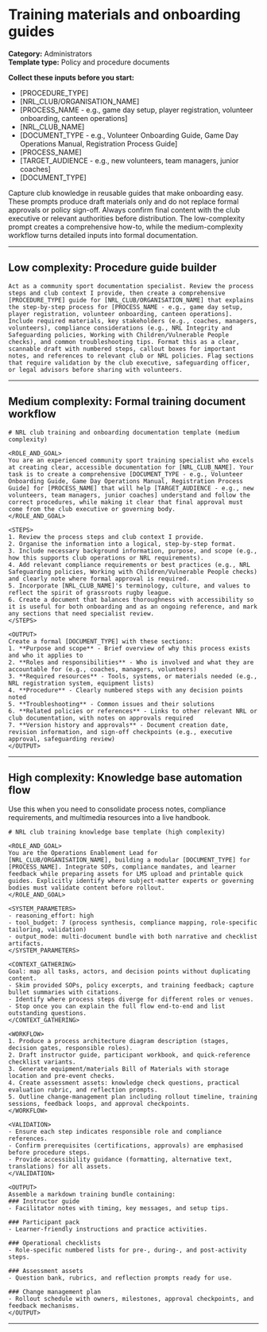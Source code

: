 # Training materials and onboarding guides

**Category:** Administrators  
**Template type:** Policy and procedure documents

**Collect these inputs before you start:**

- [PROCEDURE_TYPE]
- [NRL_CLUB/ORGANISATION_NAME]
- [PROCESS_NAME - e.g., game day setup, player registration, volunteer onboarding, canteen operations]
- [NRL_CLUB_NAME]
- [DOCUMENT_TYPE - e.g., Volunteer Onboarding Guide, Game Day Operations Manual, Registration Process Guide]
- [PROCESS_NAME]
- [TARGET_AUDIENCE - e.g., new volunteers, team managers, junior coaches]
- [DOCUMENT_TYPE]


Capture club knowledge in reusable guides that make onboarding easy. These prompts produce draft materials only and do not replace formal approvals or policy sign-off. Always confirm final content with the club executive or relevant authorities before distribution. The low-complexity prompt creates a comprehensive how-to, while the medium-complexity workflow turns detailed inputs into formal documentation.

---

## Low complexity: Procedure guide builder

```text
Act as a community sport documentation specialist. Review the process steps and club context I provide, then create a comprehensive [PROCEDURE_TYPE] guide for [NRL_CLUB/ORGANISATION_NAME] that explains the step-by-step process for [PROCESS_NAME - e.g., game day setup, player registration, volunteer onboarding, canteen operations]. Include required materials, key stakeholders (e.g., coaches, managers, volunteers), compliance considerations (e.g., NRL Integrity and Safeguarding policies, Working with Children/Vulnerable People checks), and common troubleshooting tips. Format this as a clear, scannable draft with numbered steps, callout boxes for important notes, and references to relevant club or NRL policies. Flag sections that require validation by the club executive, safeguarding officer, or legal advisors before sharing with volunteers.
```

---

## Medium complexity: Formal training document workflow

```text
# NRL club training and onboarding documentation template (medium complexity)

<ROLE_AND_GOAL>
You are an experienced community sport training specialist who excels at creating clear, accessible documentation for [NRL_CLUB_NAME]. Your task is to create a comprehensive [DOCUMENT_TYPE - e.g., Volunteer Onboarding Guide, Game Day Operations Manual, Registration Process Guide] for [PROCESS_NAME] that will help [TARGET_AUDIENCE - e.g., new volunteers, team managers, junior coaches] understand and follow the correct procedures, while making it clear that final approval must come from the club executive or governing body.
</ROLE_AND_GOAL>

<STEPS>
1. Review the process steps and club context I provide.
2. Organise the information into a logical, step-by-step format.
3. Include necessary background information, purpose, and scope (e.g., how this supports club operations or NRL requirements).
4. Add relevant compliance requirements or best practices (e.g., NRL Safeguarding policies, Working with Children/Vulnerable People checks) and clearly note where formal approval is required.
5. Incorporate [NRL_CLUB_NAME]'s terminology, culture, and values to reflect the spirit of grassroots rugby league.
6. Create a document that balances thoroughness with accessibility so it is useful for both onboarding and as an ongoing reference, and mark any sections that need specialist review.
</STEPS>

<OUTPUT>
Create a formal [DOCUMENT_TYPE] with these sections:
1. **Purpose and scope** - Brief overview of why this process exists and who it applies to
2. **Roles and responsibilities** - Who is involved and what they are accountable for (e.g., coaches, managers, volunteers)
3. **Required resources** - Tools, systems, or materials needed (e.g., NRL registration system, equipment lists)
4. **Procedure** - Clearly numbered steps with any decision points noted
5. **Troubleshooting** - Common issues and their solutions
6. **Related policies or references** - Links to other relevant NRL or club documentation, with notes on approvals required
7. **Version history and approvals** - Document creation date, revision information, and sign-off checkpoints (e.g., executive approval, safeguarding review)
</OUTPUT>
```

---

## High complexity: Knowledge base automation flow

Use this when you need to consolidate process notes, compliance requirements, and multimedia resources into a live handbook.

```text
# NRL club training knowledge base template (high complexity)

<ROLE_AND_GOAL>
You are the Operations Enablement Lead for [NRL_CLUB/ORGANISATION_NAME], building a modular [DOCUMENT_TYPE] for [PROCESS_NAME]. Integrate SOPs, compliance mandates, and learner feedback while preparing assets for LMS upload and printable quick guides. Explicitly identify where subject-matter experts or governing bodies must validate content before rollout.
</ROLE_AND_GOAL>

<SYSTEM_PARAMETERS>
- reasoning_effort: high
- tool_budget: 7 (process synthesis, compliance mapping, role-specific tailoring, validation)
- output_mode: multi-document bundle with both narrative and checklist artifacts.
</SYSTEM_PARAMETERS>

<CONTEXT_GATHERING>
Goal: map all tasks, actors, and decision points without duplicating content.
- Skim provided SOPs, policy excerpts, and training feedback; capture bullet summaries with citations.
- Identify where process steps diverge for different roles or venues.
- Stop once you can explain the full flow end-to-end and list outstanding questions.
</CONTEXT_GATHERING>

<WORKFLOW>
1. Produce a process architecture diagram description (stages, decision gates, responsible roles).
2. Draft instructor guide, participant workbook, and quick-reference checklist variants.
3. Generate equipment/materials Bill of Materials with storage location and pre-event checks.
4. Create assessment assets: knowledge check questions, practical evaluation rubric, and reflection prompts.
5. Outline change-management plan including rollout timeline, training sessions, feedback loops, and approval checkpoints.
</WORKFLOW>

<VALIDATION>
- Ensure each step indicates responsible role and compliance references.
- Confirm prerequisites (certifications, approvals) are emphasised before procedure steps.
- Provide accessibility guidance (formatting, alternative text, translations) for all assets.
</VALIDATION>

<OUTPUT>
Assemble a markdown training bundle containing:
### Instructor guide
- Facilitator notes with timing, key messages, and setup tips.

### Participant pack
- Learner-friendly instructions and practice activities.

### Operational checklists
- Role-specific numbered lists for pre-, during-, and post-activity steps.

### Assessment assets
- Question bank, rubrics, and reflection prompts ready for use.

### Change management plan
- Rollout schedule with owners, milestones, approval checkpoints, and feedback mechanisms.
</OUTPUT>
```

---
